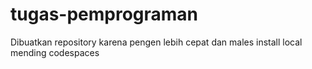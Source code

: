 # tugas-pemprograman
Dibuatkan repository karena pengen lebih cepat dan males install local mending codespaces
